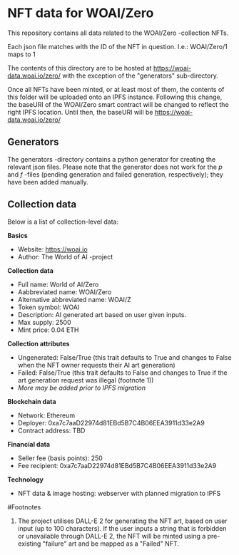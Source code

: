 # NFT data for WOAI/Zero

This repository contains all data related to the WOAI/Zero -collection NFTs.

Each json file matches with the ID of the NFT in question. I.e.: WOAI/Zero/1 maps to 1

The contents of this directory are to be hosted at https://woai-data.woai.io/zero/ with the exception of the "generators" sub-directory.

Once all NFTs have been minted, or at least most of them, the contents of this folder will be uploaded onto an IPFS instance. Following this change, the baseURI of the WOAI/Zero smart contract will be changed to reflect the right IPFS location. Until then, the baseURI will be https://woai-data.woai.io/zero/

## Generators
The generators -directory contains a python generator for creating the relevant json files. Please note that the generator does not work for the *p* and *f* -files (pending generation and failed generation, respectively); they have been added manually.

## Collection data
Below is a list of collection-level data:

**Basics**
- Website: https://woai.io
- Author: The World of AI -project

**Collection data**
- Full name: World of AI/Zero
- Aabbreviated name: WOAI/Zero
- Alternative abbreviated name: WOAI/Z
- Token symbol: WOAI
- Description: AI generated art based on user given inputs.
- Max supply: 2500
- Mint price: 0.04 ETH

**Collection attributes**
- Ungenerated: False/True (this trait defaults to True and changes to False when the NFT owner requests their AI art generation)
- Failed: False/True (this trait defaults to False and changes to True if the art generation request was illegal (footnote 1))
- *More may be added prior to IPFS migration*

**Blockchain data**
- Network: Ethereum
- Deployer: 0xa7c7aaD22974d81EBd5B7C4B06EEA3911d33e2A9
- Contract address: TBD

**Financial data**
- Seller fee (basis points): 250
- Fee recipient: 0xa7c7aaD22974d81EBd5B7C4B06EEA3911d33e2A9

**Technology**
- NFT data & image hosting: webserver with planned migration to IPFS

#Footnotes
1. The project utilises DALL-E 2 for generating the NFT art, based on user input (up to 100 characters). If the user inputs a string that is forbidden or unavailable through DALL-E 2, the NFT will be minted using a pre-existing "failure" art and be mapped as a "Failed" NFT.